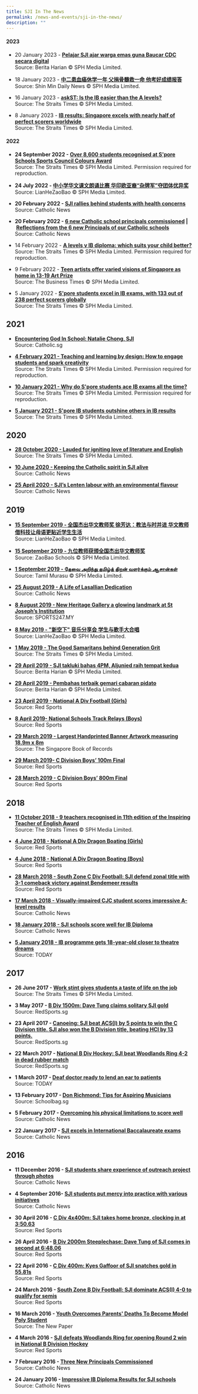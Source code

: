 ```yaml
---
title: SJI In The News
permalink: /news-and-events/sji-in-the-news/
description: ""
---
```

#### 2023

*   20 January 2023 - [**Pelajar SJI ajar warga emas guna Baucar CDC secara digital**](https://www.beritaharian.sg/setempat/pelajar-sji-ajar-warga-emas-guna-baucar-cdc-secara-digital)  
    Source: Berita Harian © SPH Media Limited.
    
  
*   18 January 2023 - [**中二患血癌休学一年 父捐骨髓救一命 他考好成绩报答**](/news-and-events/sji-in-the-news)  
    Source: Shin Min Daily News © SPH Media Limited.
    
  
*   16 January 2023 - [**askST: Is the IB easier than the A levels?**](https://www.straitstimes.com/singapore/parenting-education/askst-is-the-ib-easier-than-the-a-levels)  
    Source: The Straits Times © SPH Media Limited.
    
  
*   8 January 2023 - [**IB results: Singapore excels with nearly half of perfect scorers worldwide**](https://www.straitstimes.com/singapore/parenting-education/ib-results-singapore-excels-with-nearly-half-of-perfect-scorers-worldwide)  
    Source: The Straits Times © SPH Media Limited.
    
  

#### 2022

*   **24 September 2022 - [Over 8,600 students recognised at S'pore Schools Sports Council Colours Award](https://www.straitstimes.com/sport/schools/over-8600-students-recognised-at-spore-schools-sports-council-colours-award)**  
    Source: The Straits Times © SPH Media Limited. Permission required for reproduction.
    
  
*   **24 July 2022 - [中小学华文课文朗诵比赛 华印欧亚裔“杂牌军”夺团体优异奖](https://www.zaobao.com.sg/news/singapore/story20220724-1295839)**  
    Source: LianHeZaoBao © SPH Media Limited.
    
  
*   **20 February 2022 - [SJI rallies behind students with health concerns](/files/20220220-CN-SJI%20rallies%20behind%20students%20with%20health%20concerns.pdf)**  
    Source: Catholic News
    
  
*   **20 February 2022 - [6 new Catholic school principals commissioned](https://catholicnews.sg/2022/02/20/6-new-catholic-school-principals-commissioned6-new-catholic-school-principals-commissioned/) | [Reflections from the 6 new Principals of our Catholic schools](https://catholicnews.sg/2022/02/20/reflections-from-the-6-new-principals-of-our-catholic-schools/)**  
    Source: Catholic News
    
  
*   14 February 2022 - [**A levels v IB diploma: which suits your child better?**](https://www.sji.edu.sg/qql/slot/u560/News%20and%20Events/SJI%20in%20the%20news/2022/20220214-ST-A%20levels%20v%20IB%20diploma-which%20suits%20your%20child%20better.pdf)  
    Source: The Straits Times © SPH Media Limited. Permission required for reproduction.
    
  
*   9 February 2022 - [**Teen artists offer varied visions of Singapore as home in 13-19 Art Prize**](https://www.businesstimes.com.sg/life-culture/teen-artists-offer-varied-visions-of-singapore-as-home-in-13-19-art-prize)  
    Source: The Business Times © SPH Media Limited.
    
  
*   5 January 2022 - [**S'pore students excel in IB exams, with 133 out of 238 perfect scorers globally**](https://www.straitstimes.com/singapore/parenting-education/spore-students-excel-in-ib-exams-with-133-out-of-238-perfect-scorers-globally)  
    Source: The Straits Times © SPH Media Limited.
    

2021
----

*   [**Encountering God In School: Natalie Chong, SJI**](https://stories.catholic.sg/catholic200sg/encountering-god-in-school-natalie-chong-sji-and-joanna-ong-cjc/)  
    Source: Catholic.sg
    
  
*   [**4 February 2021 - Teaching and learning by design: How to engage students and spark creativity**](https://www.sji.edu.sg/qql/slot/u560/News%20and%20Events/SJI%20in%20the%20news/2021/20210205-ST-Teachers%20students%20use%20design%20mindset%20to%20spark%20learning%20and%20creativity.pdf)  
    Source: The Straits Times © SPH Media Limited. Permission required for reproduction.
    
  
*   [**10 January 2021 - Why do S'pore students ace IB exams all the time?**](https://www.sji.edu.sg/qql/slot/u560/News%20and%20Events/SJI%20in%20the%20news/2021/20210110-ST-Why%20Spore%20excels%20in%20IB%20exams.pdf)  
    Source: The Straits Times © SPH Media Limited. Permission required for reproduction.
    
  
*   [**5 January 2021 - S'pore IB students outshine others in IB results**](https://www.straitstimes.com/singapore/spore-ib-students-outshine-others-in-ib-results)  
    Source: The Straits Times © SPH Media Limited.
    

2020
----

*   [**28 October 2020 - Lauded for igniting love of literature and English**](https://www.straitstimes.com/singapore/parenting-education/lauded-for-igniting-love-of-literature-and-english)  
    Source: The Straits Times © SPH Media Limited.
    
  
*   [**10 June 2020 - Keeping the Catholic spirit in SJI alive**](https://catholicnews.sg/2020/06/10/keeping-the-catholic-spirit-in-sji-alive/)  
    Source: Catholic News
    
  
*   [**25 April 2020 - SJI’s Lenten labour with an environmental flavour**](https://catholicnews.sg/2020/04/25/sjis-lenten-labour-with-an-environmental-flavour/)  
    Source: Catholic News
    

2019
----

*   [**15 September 2019 - 全国杰出华文教师奖 徐芳达：教法与时并进 华文教师借科技让母语更贴近学生生活**](https://www.zaobao.com.sg/zvideos/zbschools/story20190915-989130?themeId=2&utm_expid=.GDliSVqsR_G-lVPCVeIVMg.1&utm_referrer=)  
    Source: LianHeZaoBao © SPH Media Limited.
    
  
*   [**15 September 2019 - 九位教师获颁全国杰出华文教师奖**](https://zbschools.sg/stories-13266?fbclid=IwAR2FqKq_uAM6f-4gTfDMzzol1oPzurCulDeaMBBxHMebH6w2GUFPCu9Kz7s)  
    Source: ZaoBao Schools © SPH Media Limited.
    
  
*   [**1 September 2019 - தேவை அறிந்து தமிழ்த் திறன் வளர்க்கும் ஆசான்கள்**](https://www.tamilmurasu.com.sg/top-news/story20190901-33203.html)  
    Source: Tamil Murasu © SPH Media Limited.
    
  
*   [**25 August 2019 - A Life of Lasallian Dedication**](https://www.sji.edu.sg/qql/slot/u560/News%20and%20Events/SJI%20in%20the%20news/2019/2019082225-CN-A%20Life%20of%20Lasallian%20Dedication.pdf)  
    Source: Catholic News
    
  
*   [**8 August 2019 - New Heritage Gallery a glowing landmark at St Joseph’s Institution**](http://www.sports247.my/v1/2019/08/new-heritage-gallery-glowing-landmark-st-josephs-institution/)  
    Source: SPORTS247.MY
    
  
*   [**8 May 2019 - "新空下" 音乐分享会 学生与歌手大合唱**](https://www.zaobao.com.sg/news/fukan/gen/story20190508-954754)  
    Source: LianHeZaoBao © SPH Media Limited.
    
  
*   [**1 May 2019 - The Good Samaritans behind Generation Grit**](https://www.straitstimes.com/singapore/the-good-samaritans-behind-generation-grit)  
    Source: The Straits Times © SPH Media Limited.
    
  
*   [**29 April 2019 - SJI takluki bahas 4PM, Aljunied raih tempat kedua**](https://www.beritaharian.sg/gah/sji-takluki-bahas-4pm-aljunied-raih-tempat-kedua)  
    Source: Berita Harian © SPH Media Limited.
    
  
*   [**29 April 2019 - Pembahas terbaik gemari cabaran pidato**](https://www.beritaharian.sg/gah/pembahas-terbaik-gemari-cabaran-pidato)  
    Source: Berita Harian © SPH Media Limited.
    
  
*   [**23 April 2019 - National A Div Football (Girls)**](https://www.redsports.sg/2019/04/23/national-a-div-football-girls-ri-sji/)  
    Source: Red Sports
    
  
*   [**8 April 2019- National Schools Track Relays (Boys)**](https://www.redsports.sg/2019/04/08/national-schools-track-relays-boys-sports-school-ri-hci/)  
    Source: Red Sports
    
  
*   [**29 March 2019 - Largest Handprinted Banner Artwork measuring 18.9m x 8m**](http://singaporerecords.com/largest-handprint-art-3/)  
    Source: The Singapore Book of Records
    
  
*   [**29 March 2019- C Division Boys’ 100m Final**](https://www.redsports.sg/2019/04/05/c-div-100m-ssp-samantha-ortega-acsi-xavier-tan/)  
    Source: Red Sports
    
  
*   [**28 March 2019 - C Division Boys’ 800m Final**](https://www.redsports.sg/2019/04/03/c-div-800m-singapore-sports-school-olivia-sallit-nan-hua-high-school-mervyn-ong/)  
    Source: Red Sports
    

2018
----

*   [**11 October 2018 - 9 teachers recognised in 11th edition of the Inspiring Teacher of English Award**](https://www.straitstimes.com/singapore/education/9-teachers-recognised-in-11th-edition-of-the-inspiring-teacher-of-english-award)  
    Source: The Straits Times © SPH Media Limited.
    
  
*   [**4 June 2018 - National A Div Dragon Boating (Girls)**](https://www.redsports.sg/2018/06/04/national-a-div-dragon-boating-girls/)  
    Source: Red Sports
    
  
*   [**4 June 2018 - National A Div Dragon Boating (Boys)**](https://www.redsports.sg/2018/06/04/national-a-div-dragon-boating-boys-nyjc-make-clean-sweep-to-bag-maiden-challenge-trophy/)  
    Source: Red Sports
    
  
*   [**28 March 2018 - South Zone C Div Football: SJI defend zonal title with 3-1 comeback victory against Bendemeer results**](https://www.redsports.sg/2018/03/28/south-zone-c-div-football-sji-bendemeer-final/)  
    Source: Red Sports
    
  
*   [**17 March 2018 - Visually-impaired CJC student scores impressive A-level results**](https://catholicnews.sg/2018/03/13/visually-impaired-cjc-student-scores-impressive-a-level-results/)  
    Source: Catholic News
    
  
*   [**18 January 2018 - SJI schools score well for IB Diploma**](https://catholicnews.sg/2018/01/18/sji-schools-score-well-for-ib-diploma/)  
    Source: Catholic News
    
  
*   [**5 January 2018 - IB programme gets 18-year-old closer to theatre dreams**](http://www.todayonline.com/singapore/ib-programme-gets-18-year-old-closer-theatre-dreams)  
    Source: TODAY
    

2017
----

*   **26 June 2017 - [Work stint gives students a taste of life on the job](https://www.straitstimes.com/singapore/education/work-stint-gives-students-a-taste-of-life-on-the-job)**  
    Source: The Straits Times © SPH Media Limited.

  

*   **3 May 2017 - [B Div 1500m: Dave Tung claims solitary SJI gold](https://www.redsports.sg/2017/05/03/syed-hussein-vjc-dave-tung-sji/)**  
    Source: RedSports.sg

  

*   **23 April 2017 - [Canoeing: SJI beat ACS(I) by 5 points to win the C Division title. SJI also won the B Division title, beating HCI by 13 points.](https://www.facebook.com/redsports.sg/photos/a.10150584815387451.403756.6793027450/10155280966177451/?type=3)**  
    Source: RedSports.sg

  

*   **22 March 2017 - [National B Div Hockey: SJI beat Woodlands Ring 4-2 in dead rubber match](https://www.redsports.sg/2017/03/22/national-b-div-hockey-sji-woodlands-ring-2/)**  
    Source: RedSports.sg

  

*   **1 March 2017 - [Deaf doctor ready to lend an ear to patients](http://www.todayonline.com/daily-focus/health/deaf-doctor-ready-lend-ear-patients)**  
    Source: TODAY

  

*   **13 February 2017 - [Don Richmond: Tips for Aspiring Musicians](https://www.schoolbag.sg/story/don-richmond-tips-for-aspiring-musicians)**  
    Source: Schoolbag.sg

  

*   **5 February 2017 - [Overcoming his physical limitations to score well](https://catholicnews.sg/2017/01/31/overcoming-his-physical-limitations-to-score-well/)**  
    Source: Catholic News

  

*   **22 January 2017 - [SJI excels in International Baccalaureate exams](https://www.sji.edu.sg/qql/slot/u560/News%20and%20Events/SJI%20in%20the%20news/2017/20170122-CN-SJI%20excels%20in%20IB%20exams.pdf)**  
    Source: Catholic News

2016
----

*   **11 December 2016 - [SJI students share experience of outreach project through photos](https://catholicnews.sg/2016/12/08/sji-students-share-experience-of-outreach-project-through-photos/)**  
    Source: Catholic News

  

*   **4 September 2016- [SJI students put mercy into practice with various initiatives](https://www.sji.edu.sg/qql/slot/u560/News%20and%20Events/SJI%20in%20the%20news/2016/20160904-CN-SJI%20students%20put%20mercy%20into%20practice%20with%20various%20initiatives.pdf)**  
    Source: Catholic News

  

*   **30 April 2016 - [C Div 4x400m: SJI takes home bronze, clocking in at 3:50.63](https://www.redsports.sg/2016/04/30/c-div-4x400m-boys-sports-school/)**  
    Source: Red Sports

  

*   **26 April 2016 - [B Div 2000m Steeplechase: Dave Tung of SJI comes in second at 6:48.06](https://www.redsports.sg/2016/04/26/b-div-2000m-steeplechase-fang-yiyang-commonwealth/)**  
    Source: Red Sports

  

*   **22 April 2016 - [C Div 400m: Kyes Gaffoor of SJI snatches gold in 55.81s](https://www.redsports.sg/2016/04/22/c-div-400m-boys-kyes-gaffoor-sji/)**  
    Source: Red Sports

  

*   **24 March 2016 - [South Zone B Div Football: SJI dominate ACS(I) 4-0 to qualify for semis](https://www.redsports.sg/2016/03/24/south-zone-b-div-football-sji-acsi/)**  
    Source: Red Sports

  

*   **16 March 2016 - [Youth Overcomes Parents' Deaths To Become Model Poly Student](http://www.tnp.sg/news/singapore-news/youth-overcomes-parents-deaths-become-model-poly-student)**  
    Source: The New Paper

  

*   **4 March 2016 - [SJI defeats Woodlands Ring for opening Round 2 win in National B Division Hockey](https://www.redsports.sg/2016/03/04/national-b-div-hockey-sji-woodlands-ring/)**  
    Source: Red Sports

  

*   **7 February 2016 - [Three New Principals Commissioned](http://catholicnews.sg/index.php?option=com_content&view=article&id=10908:three-new-principals-commissioned&catid=545&Itemid=473)**  
    Source: Catholic News

  

*   **24 January 2016 - [Impressive IB Diploma Results for SJI schools](https://catholicnews.sg/2016/01/19/impressive-ib-diploma-results-for-sji-schools/)**  
    Source: Catholic News
